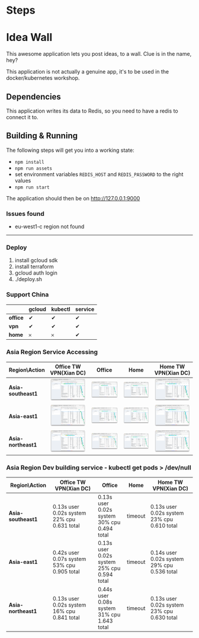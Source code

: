# Steps

# Idea Wall
This awesome application lets you post ideas, to a wall.  Clue is in the name, hey?

This application is not actually a genuine app, it's to be used in the docker/kubernetes workshop.

## Dependencies
This application writes its data to Redis, so you need to have a redis to connect it to.

## Building & Running
The following steps will get you into a working state:

  - `npm install`
  - `npm run assets`
  - set environment variables `REDIS_HOST` and `REDIS_PASSWORD` to the right values
  - `npm run start`

The application should then be on http://127.0.0.1:9000


### Issues found

* eu-west1-c region not found

---

### Deploy 

1. install gcloud sdk
2. install terraform
3. gcloud auth login
4. ./deploy.sh

### Support China 

|  | gcloud | kubectl | service | 
| ------| ------ | ------ | ------ |
| **office** | &#10004; | &#10004; | &#10004; |
| **vpn** | &#10004; | &#10004; | &#10004; |
| **home** | &#65794; | &#65794; | &#10004; |


### Asia Region Service Accessing

|Region\Action  | Office TW VPN(Xian DC) | Office | Home | Home TW VPN(Xian DC) | 
| ------| ------ | ------ | ------ | ------ |
| **Asia-southeast1** | ![office-xian](./asserts/images/southeast-office-xian-vpn.png) | ![office](./asserts/images/southeast-office.png) | ![home](./asserts/images/southeast-home.png) | ![home-xian](./asserts/images/southeast-home-xian-vpn.png) |
| **Asia-east1** | ![office-xian](./asserts/images/east-office-xian-vpn.png) | ![office](./asserts/images/east-office.png) | ![office](./asserts/images/east-home.png) | ![home-xian](./asserts/images/east-home-xian-vpn.png) |
| **Asia-northeast1** | ![office-xian](./asserts/images/northeast-office-xian-vpn.png) | ![office](./asserts/images/northeast-office.png) | ![home](./asserts/images/northeast-home.png) | ![home-xian](./asserts/images/northeast-home-xian-vpn.png) |

### Asia Region Dev building service - kubectl get pods > /dev/null 

|Region\Action  | Office TW VPN(Xian DC) | Office | Home | Home TW VPN(Xian DC) | 
| ------| ------ | ------ | ------ | ------ |
| **Asia-southeast1** | 0.13s user<br/> 0.02s system<br/> 22% cpu<br/> 0.631 total | 0.13s user<br/> 0.02s system<br/> 30% cpu<br/> 0.494 total | timeout | 0.13s user<br/> 0.02s system<br/> 23% cpu<br/> 0.610 total |
| **Asia-east1** | 0.42s user<br/> 0.07s system<br/> 53% cpu<br/> 0.905 total | 0.13s user<br/> 0.02s system<br/> 25% cpu<br/> 0.594 total | timeout | 0.14s user<br/> 0.02s system<br/> 29% cpu<br/> 0.536 total |
| **Asia-northeast1** | 0.13s user<br/> 0.02s system<br/> 16% cpu<br/> 0.841 total | 0.44s user<br/> 0.08s system<br/> 31% cpu<br/> 1.643 total | timeout | 0.13s user<br/> 0.02s system<br/> 23% cpu<br/> 0.630 total |
